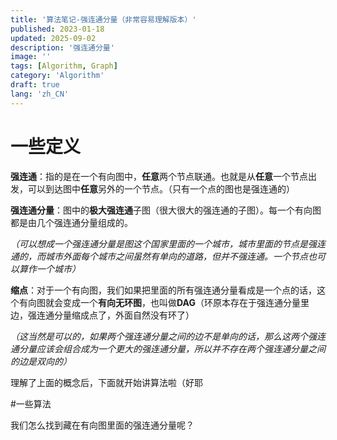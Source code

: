 ```yaml
---
title: '算法笔记-强连通分量（非常容易理解版本）'
published: 2023-01-18
updated: 2025-09-02
description: '强连通分量'
image: ''
tags: [Algorithm, Graph]
category: 'Algorithm'
draft: true 
lang: 'zh_CN'
---
```

# 一些定义

**强连通**：指的是在一个有向图中，**任意**两个节点联通。也就是从**任意**一个节点出发，可以到达图中**任意**另外的一个节点。（只有一个点的图也是强连通的）

**强连通分量**：图中的**极大强连通**子图（很大很大的强连通的子图）。每一个有向图都是由几个强连通分量组成的。

*（可以想成一个强连通分量是图这个国家里面的一个城市，城市里面的节点是强连通的，而城市外面每个城市之间虽然有单向的道路，但并不强连通。一个节点也可以算作一个城市）*

**缩点**：对于一个有向图，我们如果把里面的所有强连通分量看成是一个点的话，这个有向图就会变成一个**有向无环图**，也叫做**DAG**（环原本存在于强连通分量里边，强连通分量缩成点了，外面自然没有环了）

*（这当然是可以的，如果两个强连通分量之间的边不是单向的话，那么这两个强连通分量应该会组合成为一个更大的强连通分量，所以并不存在两个强连通分量之间的边是双向的）*

理解了上面的概念后，下面就开始讲算法啦（好耶

#一些算法

我们怎么找到藏在有向图里面的强连通分量呢？


